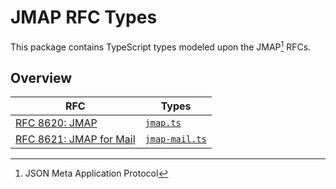 # JMAP RFC Types

This package contains TypeScript types modeled upon the JMAP[^1] RFCs.

## Overview

| RFC                                 | Types                                |
| ----------------------------------- | ------------------------------------ |
| [RFC 8620: JMAP][jmap-rfc]          | [`jmap.ts`](./lib/jmap.ts)           |
| [RFC 8621: JMAP for Mail][mail-rfc] | [`jmap-mail.ts`](./lib/jmap-mail.ts) |

[jmap-rfc]: https://datatracker.ietf.org/doc/html/rfc8620
[mail-rfc]: https://datatracker.ietf.org/doc/html/rfc8621

[^1]: JSON Meta Application Protocol
